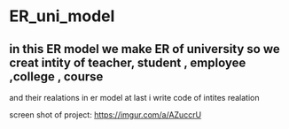 # ER_uni_model
## in this ER model we make ER of university so we creat intity of teacher, student , employee ,college , course 
and their realations in er model 
at last i write code of intites realation

screen shot of project: https://imgur.com/a/AZuccrU
